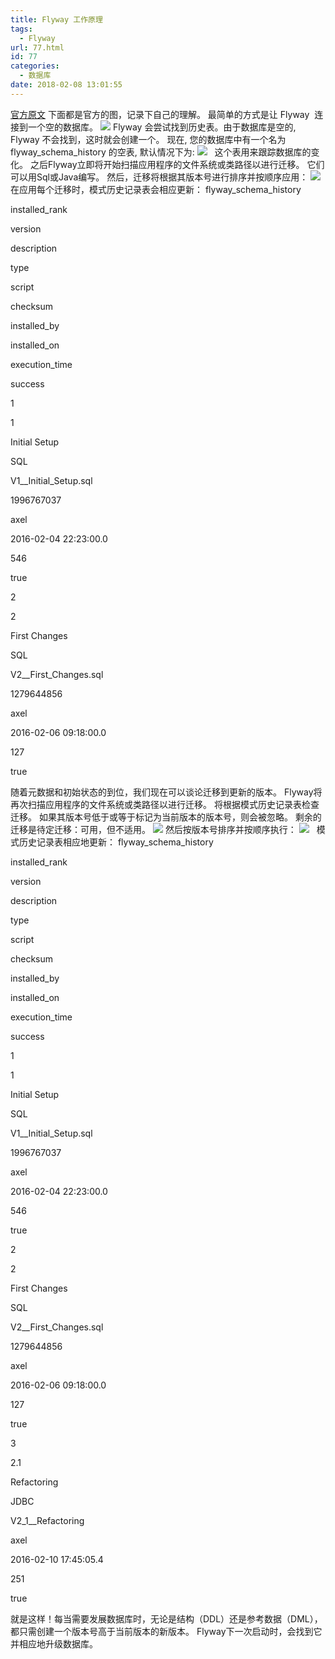 ```yaml
---
title: Flyway 工作原理
tags:
  - Flyway
url: 77.html
id: 77
categories:
  - 数据库
date: 2018-02-08 13:01:55
---
```


[官方原文](https://flywaydb.org/getstarted/how) 下面都是官方的图，记录下自己的理解。 最简单的方式是让 Flyway  连接到一个空的数据库。 ![](https://flywaydb.org/assets/balsamiq/EmptyDb.png) Flyway 会尝试找到历史表。由于数据库是空的, Flyway 不会找到，这时就会创建一个。 现在, 您的数据库中有一个名为 flyway\_schema\_history 的空表, 默认情况下为: ![](https://flywaydb.org/assets/balsamiq/EmptySchemaVersion.png)   这个表用来跟踪数据库的变化。 之后Flyway立即将开始扫描应用程序的文件系统或类路径以进行迁移。 它们可以用Sql或Java编写。 然后，迁移将根据其版本号进行排序并按顺序应用： ![](https://flywaydb.org/assets/balsamiq/Migration-1-2.png) 在应用每个迁移时，模式历史记录表会相应更新： flyway\_schema\_history  

installed_rank

version

description

type

script

checksum

installed_by

installed_on

execution_time

success

1

1

Initial Setup

SQL

V1\_\_Initial\_Setup.sql

1996767037

axel

2016-02-04 22:23:00.0

546

true

2

2

First Changes

SQL

V2\_\_First\_Changes.sql

1279644856

axel

2016-02-06 09:18:00.0

127

true

随着元数据和初始状态的到位，我们现在可以谈论迁移到更新的版本。 Flyway将再次扫描应用程序的文件系统或类路径以进行迁移。 将根据模式历史记录表检查迁移。 如果其版本号低于或等于标记为当前版本的版本号，则会被忽略。 剩余的迁移是待定迁移：可用，但不适用。 ![](https://flywaydb.org/assets/balsamiq/PendingMigration.png) 然后按版本号排序并按顺序执行： ![](https://flywaydb.org/assets/balsamiq/Migration21.png)   模式历史记录表相应地更新： flyway\_schema\_history

installed_rank

version

description

type

script

checksum

installed_by

installed_on

execution_time

success

1

1

Initial Setup

SQL

V1\_\_Initial\_Setup.sql

1996767037

axel

2016-02-04 22:23:00.0

546

true

2

2

First Changes

SQL

V2\_\_First\_Changes.sql

1279644856

axel

2016-02-06 09:18:00.0

127

true

3

2.1

Refactoring

JDBC

V2\_1\_\_Refactoring

axel

2016-02-10 17:45:05.4

251

true

就是这样！每当需要发展数据库时，无论是结构（DDL）还是参考数据（DML），都只需创建一个版本号高于当前版本的新版本。 Flyway下一次启动时，会找到它并相应地升级数据库。